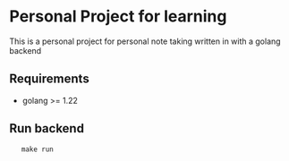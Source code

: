 # Personal Project for learning

This is a personal project for personal note taking written in with a golang backend

## Requirements

* golang >= 1.22

## Run backend
```shell
   make run
```
